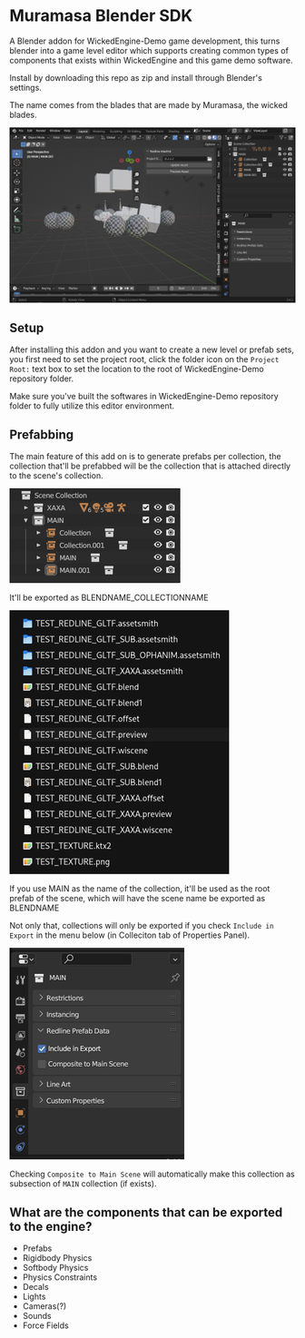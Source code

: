 # Muramasa Blender SDK

A Blender addon for WickedEngine-Demo game development, this turns blender into a game level editor which supports creating common types of components that exists within WickedEngine and this game demo software.

Install by downloading this repo as zip and install through Blender's settings.

The name comes from the blades that are made by Muramasa, the wicked blades.

![](res/1.png)

## Setup

After installing this addon and you want to create a new level or prefab sets, you first need to set the project root, click the folder icon on the `Project Root:` text box to set the location to the root of WickedEngine-Demo repository folder.

Make sure you've built the softwares in WickedEngine-Demo repository folder to fully utilize this editor environment.

## Prefabbing

The main feature of this add on is to generate prefabs per collection, the collection that'll be prefabbed will be the collection that is attached directly to the scene's collection.

![](res/2.png)

It'll be exported as BLENDNAME_COLLECTIONNAME

![](res/3.png)

If you use MAIN as the name of the collection, it'll be used as the root prefab of the scene, which will have the scene name be exported as BLENDNAME

Not only that, collections will only be exported if you check `Include in Export` in the menu below (in Colleciton tab of Properties Panel).

![](res/4.png)

Checking `Composite to Main Scene` will automatically make this collection as subsection of `MAIN` collection (if exists).

## What are the components that can be exported to the engine?

* Prefabs
* Rigidbody Physics
* Softbody Physics
* Physics Constraints
* Decals
* Lights
* Cameras(?)
* Sounds
* Force Fields
